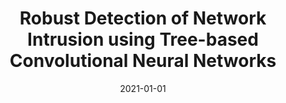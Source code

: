 ---
title: "Robust Detection of Network Intrusion using Tree-based Convolutional Neural Networks"
collection: publications
permalink: /publication/2021-cods-comad
excerpt: 'Automated Intrusion Detection Systems (IDS) are the first line of defense that monitor network activity to profile and identify suspicious activity. This detection of intrusion is further complicated due to the emergence of sophisticated network based attacks that are difficult to identify. Deep learning approaches have proven to be effective in isolating such attacks through efficient identification of non-linear relationships in data. In this work, we propose a hierarchical Convolutional Neural Network approach , TreeNets, that can be used as an IDS to identify the attacks and segregate them into binary outcomes. The paper depicts the usage of Binary Grey Wolf Optimization approach for identifying the optimal set of features. We exhibit three variants of TreeNets and compare their performance against state of the art machine learning and deep learning models on the NSLKDD dataset. Experimental results depict a competitive performance with an accuracy of 82.16% and 66.37% on KDDTest+ and KDD-Test-21 respectively.'
date: 2021-01-01
venue: 'CODS COMAD 2021: 8th ACM IKDD CODS and 26th COMAD'
paperurl: 'https://dl.acm.org/doi/abs/10.1145/3430984.3431036'
citation: 'Mishra, Sanket, et al. "Robust Detection of Network Intrusion using Tree-based Convolutional Neural Networks." 8th ACM IKDD CODS and 26th COMAD. 2021. 233-237.'
---